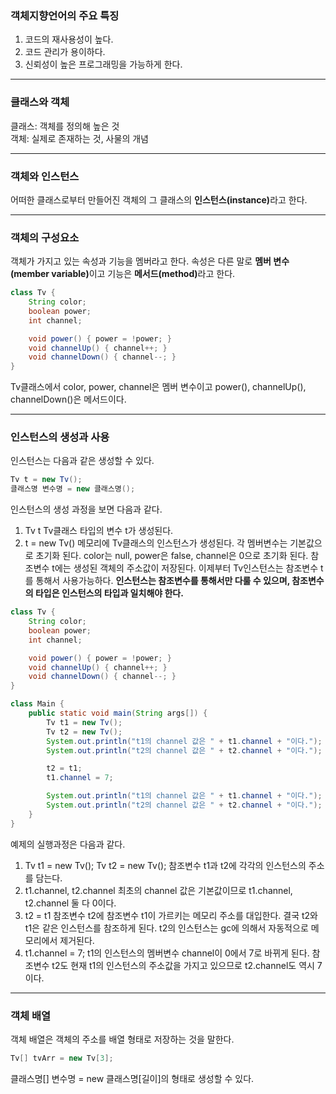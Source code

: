 ### 객체지향언어의 주요 특징

1. 코드의 재사용성이 높다.
2. 코드 관리가 용이하다.
3. 신뢰성이 높은 프로그래밍을 가능하게 한다.

---

### 클래스와 객체

클래스: 객체를 정의해 높은 것  
객체: 실제로 존재하는 것, 사물의 개념

---

### 객체와 인스턴스

어떠한 클래스로부터 만들어진 객체의 그 클래스의 <b>인스턴스(instance)</b>라고 한다.

---

### 객체의 구성요소

객체가 가지고 있는 속성과 기능을 멤버라고 한다. 속성은 다른 말로 <b>멤버 변수(member variable)</b>이고 기능은 <b>메서드(method)</b>라고 한다.

```java
class Tv {
    String color;
    boolean power;
    int channel;

    void power() { power = !power; }
    void channelUp() { channel++; }
    void channelDown() { channel--; }
}
```

Tv클래스에서 color, power, channel은 멤버 변수이고 power(), channelUp(), channelDown()은 메서드이다.

---

### 인스턴스의 생성과 사용

인스턴스는 다음과 같은 생성할 수 있다.

```java
Tv t = new Tv();
클래스명 변수명 = new 클래스명();
```

인스턴스의 생성 과정을 보면 다음과 같다.

1. Tv t
   Tv클래스 타입의 변수 t가 생성된다.
2. t = new Tv()
   메모리에 Tv클래스의 인스턴스가 생성된다. 각 멤버변수는 기본값으로 초기화 된다. color는 null, power은 false, channel은 0으로 초기화 된다.
   참조변수 t에는 생성된 객체의 주소값이 저장된다.
   이제부터 Tv인스턴스는 참조변수 t를 통해서 사용가능하다.
   <b>인스턴스는 참조변수를 통해서만 다룰 수 있으며, 참조변수의 타입은 인스턴스의 타입과 일치해야 한다.</b>

```java
class Tv {
    String color;
    boolean power;
    int channel;

    void power() { power = !power; }
    void channelUp() { channel++; }
    void channelDown() { channel--; }
}

class Main {
    public static void main(String args[]) {
        Tv t1 = new Tv();
        Tv t2 = new Tv();
        System.out.println("t1의 channel 값은 " + t1.channel + "이다.");
        System.out.println("t2의 channel 값은 " + t2.channel + "이다.");

        t2 = t1;
        t1.channel = 7;

        System.out.println("t1의 channel 값은 " + t1.channel + "이다.");
        System.out.println("t2의 channel 값은 " + t2.channel + "이다.");
    }
}
```

예제의 실행과정은 다음과 같다.

1. Tv t1 = new Tv(); Tv t2 = new Tv();
   참조변수 t1과 t2에 각각의 인스턴스의 주소를 담는다.
2. t1.channel, t2.channel
   최초의 channel 값은 기본값이므로 t1.channel, t2.channel 둘 다 0이다.
3. t2 = t1
   참조변수 t2에 참조변수 t1이 가르키는 메모리 주소를 대입한다. 결국 t2와 t1은 같은 인스턴스를 참조하게 된다. t2의 인스턴스는 gc에 의해서 자동적으로 메모리에서 제거된다.
4. t1.channel = 7;
   t1의 인스턴스의 멤버변수 channel이 0에서 7로 바뀌게 된다. 참조변수 t2도 현재 t1의 인스턴스의 주소값을 가지고 있으므로 t2.channel도 역시 7이다.

---

### 객체 배열

객체 배열은 객체의 주소를 배열 형태로 저장하는 것을 말한다.

```java
Tv[] tvArr = new Tv[3];
```

클래스명[] 변수명 = new 클래스명[길이]의 형태로 생성할 수 있다.
